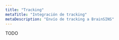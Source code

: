 ```yaml
---
title: "Tracking"
metaTitle: "Integración de tracking"
metaDescription: "Envío de tracking a BrainSINS"
---
```


TODO